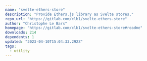 ```yaml
---
name: "svelte-ethers-store"
description: "Provide Ethers.js library as Svelte stores."
repo_url: "https://gitlab.com/clb1/svelte-ethers-store"
author: "Christophe Le Bars"
homepage: "https://gitlab.com/clb1/svelte-ethers-store#readme"
downloads: 214
dependents: 1
updated: "2023-04-10T15:04:33.292Z"
tags: 
  - utility
---
```

